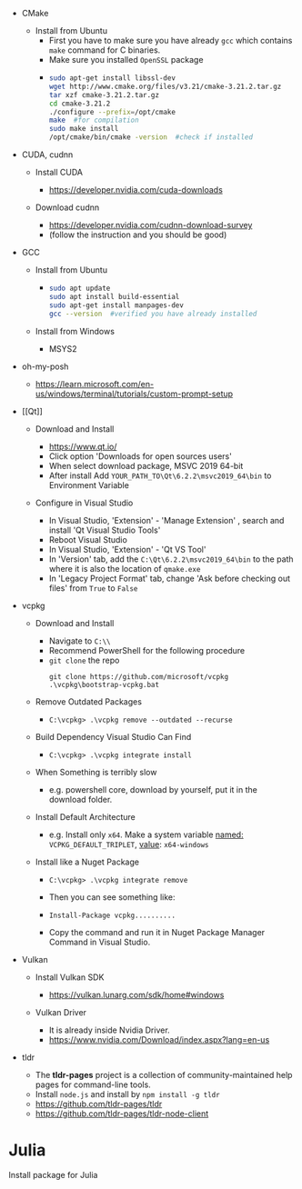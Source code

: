 - CMake
    - Install from Ubuntu
        - First you have to make sure you have already `gcc` which contains `make` command for C binaries.
        - Make sure you installed `OpenSSL` package
        - ```bash
          sudo apt-get install libssl-dev
          wget http://www.cmake.org/files/v3.21/cmake-3.21.2.tar.gz
          tar xzf cmake-3.21.2.tar.gz
          cd cmake-3.21.2
          ./configure --prefix=/opt/cmake
          make  #for compilation
          sudo make install  
          /opt/cmake/bin/cmake -version  #check if installed
          ```
        
- CUDA, cudnn
    - Install CUDA
        - https://developer.nvidia.com/cuda-downloads
        
    - Download cudnn
        - https://developer.nvidia.com/cudnn-download-survey
        - (follow the instruction and you should be good)
        
- GCC
    - Install from Ubuntu
        - ```bash
          sudo apt update
          sudo apt install build-essential
          sudo apt-get install manpages-dev
          gcc --version  #verified you have already installed
          ```
        
    - Install from Windows
        - MSYS2
        
- oh-my-posh
    - https://learn.microsoft.com/en-us/windows/terminal/tutorials/custom-prompt-setup
    
- [[Qt]]
    - Download and Install
        - https://www.qt.io/
        - Click option 'Downloads for open sources users'
        - When select download package, MSVC 2019 64-bit
        - After install Add `YOUR_PATH_TO\Qt\6.2.2\msvc2019_64\bin` to Environment Variable
        
    - Configure in Visual Studio
        - In Visual Studio, 'Extension' - 'Manage Extension' , search and install 'Qt Visual Studio Tools'
        - Reboot Visual Studio
        - In Visual Studio, 'Extension' - 'Qt VS Tool'
        - In 'Version' tab, add the  `C:\Qt\6.2.2\msvc2019_64\bin`  to the path where it is also the location of  `qmake.exe`
        - In 'Legacy Project Format' tab, change 'Ask before checking out files' from  `True`  to  `False`
        
- vcpkg
    - Download and Install
        - Navigate to `C:\\`
        - Recommend PowerShell for the following procedure
        - `git clone` the repo
          ```shell
          git clone https://github.com/microsoft/vcpkg
          .\vcpkg\bootstrap-vcpkg.bat
          ```
        
    - Remove Outdated Packages
        - ```shell
          C:\vcpkg> .\vcpkg remove --outdated --recurse
          ```
        
    - Build Dependency Visual Studio Can Find
        - ```shell
          C:\vcpkg> .\vcpkg integrate install
          ```
        
    - When Something is terribly slow
        - e.g. powershell core, download by yourself, put it in the download folder.
        
    - Install Default Architecture
        - e.g. Install only `x64`. Make a system variable <u>named:</u> `VCPKG_DEFAULT_TRIPLET`, <u>value</u>: `x64-windows`
        
    - Install like a Nuget Package
        - ```shell
          C:\vcpkg> .\vcpkg integrate remove
          ```
        - Then you can see something like:
        - ```shell
          Install-Package vcpkg..........
          ```
        - Copy the command and run it in Nuget Package Manager Command in Visual Studio.
        
- Vulkan
    - Install Vulkan SDK
        - https://vulkan.lunarg.com/sdk/home#windows
        
    - Vulkan Driver
        - It is already inside Nvidia Driver.
        - https://www.nvidia.com/Download/index.aspx?lang=en-us
        
- tldr
    - The **tldr-pages** project is a collection of community-maintained help pages for command-line tools.
    - Install `node.js` and install by `npm install -g tldr`
    - https://github.com/tldr-pages/tldr
    - https://github.com/tldr-pages/tldr-node-client

# Julia
Install package for Julia
